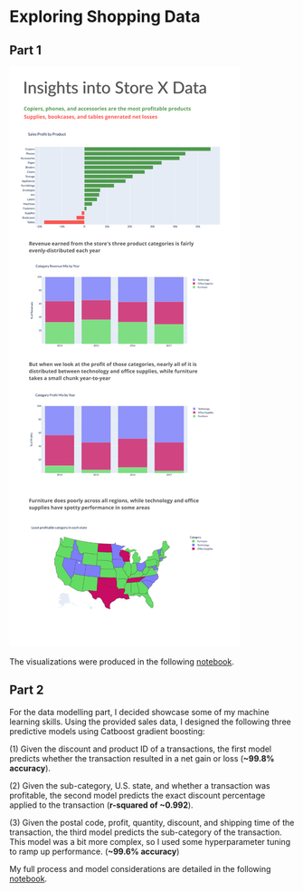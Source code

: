 # Exploring Shopping Data

## Part 1 
![Preliminary Data Visualizations](/part-1/store_x_insights.png)

The visualizations were produced in the following [notebook](part-1/data_challenge_p1.ipynb).


## Part 2
For the data modelling part, I decided showcase some of my machine learning skills. Using the provided sales data, I designed the following three predictive  models using Catboost gradient boosting: 

(1) Given the discount and product ID of a transactions, the first model predicts whether the transaction resulted in a net gain or loss (**~99.8% accuracy**). 

(2) Given the sub-category, U.S. state, and whether a transaction was profitable, the second model predicts the exact discount percentage applied to the transaction (**r-squared of ~0.992**).

(3) Given the postal code, profit, quantity, discount, and shipping time of the transaction, the third model predicts the sub-category of the transaction. This model was a bit more complex, so I used some hyperparameter tuning to ramp up performance. (**~99.6% accuracy**)

My full process and model considerations are detailed in the following [notebook](part-2/data_challenge-p2.ipynb). 
